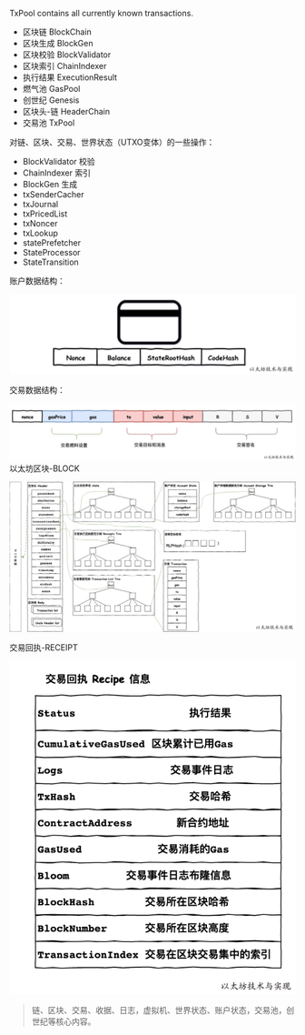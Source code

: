 TxPool contains all currently known transactions.

* 区块链 BlockChain
* 区块生成 BlockGen
* 区块校验 BlockValidator
* 区块索引 ChainIndexer
* 执行结果 ExecutionResult
* 燃气池 GasPool
* 创世纪 Genesis
* 区块头-链 HeaderChain
* 交易池 TxPool

对链、区块、交易、世界状态（UTXO变体）的一些操作：

* BlockValidator 校验
* ChainIndexer 索引
* BlockGen 生成
* txSenderCacher
* txJournal
* txPricedList
* txNoncer
* txLookup
* statePrefetcher
* StateProcessor
* StateTransition

账户数据结构：

![](/assets/struct-account.png)

交易数据结构：

![](/assets/struct-tx.png)以太坊区块-BLOCK

![](/assets/struct-block.png)

交易回执-RECEIPT

![](/assets/struct-receipt.png)

> 链、区块、交易、收据、日志，虚拟机、世界状态、账户状态，交易池，创世纪等核心内容。



